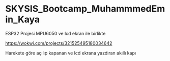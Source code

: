# SKYSIS_Bootcamp_MuhammmedEmin_Kaya
ESP32 Projesi MPU6050 ve lcd ekran ile birlikte 


https://wokwi.com/projects/321525495180034642


Harekete göre açılıp kapanan ve lcd ekrana yazdıran akıllı kapı
